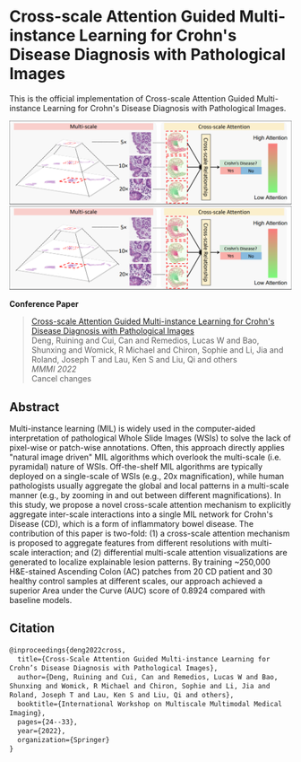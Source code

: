 # Cross-scale Attention Guided Multi-instance Learning for Crohn's Disease Diagnosis with Pathological Images

This is the official implementation of Cross-scale Attention Guided Multi-instance Learning for Crohn's Disease Diagnosis with Pathological Images. <br />

![Overview](https://github.com/hrlblab/CS-MIL/blob/main/Cross-scale.png)<br />
![Pipeline](https://github.com/hrlblab/CS-MIL/blob/main/Cross-scale.png)<br />

**Conference Paper** <br />
> [Cross-scale Attention Guided Multi-instance Learning for Crohn's Disease Diagnosis with Pathological Images](https://link.springer.com/chapter/10.1007/978-3-031-18814-5_3) <br />
> Deng, Ruining and Cui, Can and Remedios, Lucas W and Bao, Shunxing and Womick, R Michael and Chiron, Sophie and Li, Jia and Roland, Joseph T and Lau, Ken S and Liu, Qi and others <br />
> *MMMI 2022* <br />Cancel changes

## Abstract
Multi-instance learning (MIL) is widely used in the computer-aided interpretation of pathological Whole Slide Images (WSIs) to solve the lack of pixel-wise or patch-wise annotations. Often, this approach directly applies "natural image driven" MIL algorithms which overlook the multi-scale (i.e. pyramidal) nature of WSIs. Off-the-shelf MIL algorithms are typically deployed on a single-scale of WSIs (e.g., 20x magnification), while human pathologists usually aggregate the global and local patterns in a multi-scale manner (e.g., by zooming in and out between different magnifications). In this study, we propose a novel cross-scale attention mechanism to explicitly aggregate inter-scale interactions into a single MIL network for Crohn's Disease (CD), which is a form of inflammatory bowel disease. The contribution of this paper is two-fold: (1) a cross-scale attention mechanism is proposed to aggregate features from different resolutions with multi-scale interaction; and (2) differential multi-scale attention visualizations are generated to localize explainable lesion patterns. By training ~250,000 H&E-stained Ascending Colon (AC) patches from 20 CD patient and 30 healthy control samples at different scales, our approach achieved a superior Area under the Curve (AUC) score of 0.8924 compared with baseline models.<br /> 


## Citation
```
@inproceedings{deng2022cross,
  title={Cross-Scale Attention Guided Multi-instance Learning for Crohn’s Disease Diagnosis with Pathological Images},
  author={Deng, Ruining and Cui, Can and Remedios, Lucas W and Bao, Shunxing and Womick, R Michael and Chiron, Sophie and Li, Jia and Roland, Joseph T and Lau, Ken S and Liu, Qi and others},
  booktitle={International Workshop on Multiscale Multimodal Medical Imaging},
  pages={24--33},
  year={2022},
  organization={Springer}
}
```
